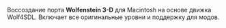 Воссоздание порта **Wolfenstein 3-D** для Macintosh на основе движка Wolf4SDL. Включает все оригинальные уровни и поддержку для модов.